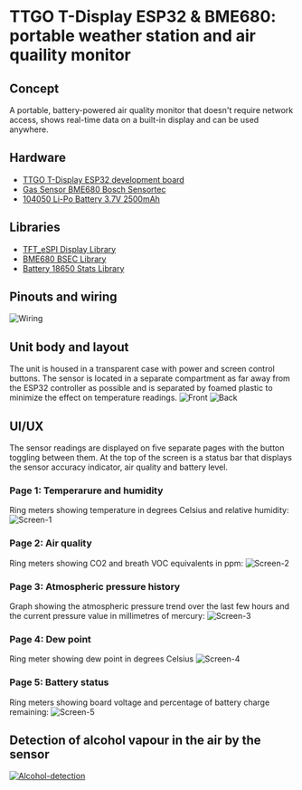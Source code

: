 # TTGO T-Display ESP32 & BME680: portable weather station and air quaility monitor

## Concept

A portable, battery-powered air quality monitor that doesn't require network access, shows real-time data on a built-in display and can be used anywhere.

## Hardware

- [TTGO T-Display ESP32 development board](https://www.lilygo.cc/products/lilygo%C2%AE-ttgo-t-display-1-14-inch-lcd-esp32-control-board)
- [Gas Sensor BME680 Bosch Sensortec](https://www.bosch-sensortec.com/products/environmental-sensors/gas-sensors/bme680/)
- [104050 Li-Po Battery 3.7V 2500mAh](https://www.ebay.com/itm/175539384801)

## Libraries

- [TFT_eSPI Display Library](https://github.com/Bodmer/TFT_eSPI)
- [BME680 BSEC Library](https://github.com/BoschSensortec/BSEC-Arduino-library)
- [Battery 18650 Stats Library](https://github.com/danilopinotti/Battery18650Stats)

## Pinouts and wiring

![Wiring](https://github.com/serg-157/TTGO-T-DISPLAY-BME680/blob/main/media/schematics.jpg)

## Unit body and layout

The unit is housed in a transparent case with power and screen control buttons. The sensor is located in a separate compartment as far away from the ESP32 controller as possible and is separated by foamed plastic to minimize the effect on temperature readings.
![Front](https://github.com/serg-157/TTGO-T-DISPLAY-BME680/blob/main/media/front.jpg)
![Back](https://github.com/serg-157/TTGO-T-DISPLAY-BME680/blob/main/media/back.jpg)

## UI/UX

The sensor readings are displayed on five separate pages with the button toggling between them. At the top of the screen is a status bar that displays the sensor accuracy indicator, air quality and battery level.

### Page 1: Temperarure and humidity

Ring meters showing temperature in degrees Celsius and relative humidity:
![Screen-1](https://github.com/serg-157/TTGO-T-DISPLAY-BME680/blob/main/media/screen1.jpg)

### Page 2: Air quality

Ring meters showing CO2 and breath VOC equivalents in ppm:
![Screen-2](https://github.com/serg-157/TTGO-T-DISPLAY-BME680/blob/main/media/screen2.jpg)

### Page 3: Atmospheric pressure history

Graph showing the atmospheric pressure trend over the last few hours and the current pressure value in millimetres of mercury:
![Screen-3](https://github.com/serg-157/TTGO-T-DISPLAY-BME680/blob/main/media/screen3.jpg)

### Page 4: Dew point

Ring meter showing dew point in degrees Celsius
![Screen-4](https://github.com/serg-157/TTGO-T-DISPLAY-BME680/blob/main/media/screen4.jpg)

### Page 5: Battery status

Ring meters showing board voltage and percentage of battery charge remaining:
![Screen-5](https://github.com/serg-157/TTGO-T-DISPLAY-BME680/blob/main/media/screen5.jpg)

## Detection of alcohol vapour in the air by the sensor

[![Alcohol-detection](https://github.com/serg-157/TTGO-T-DISPLAY-BME680/blob/main/media/front.jpg)](https://vimeo.com/965910353)